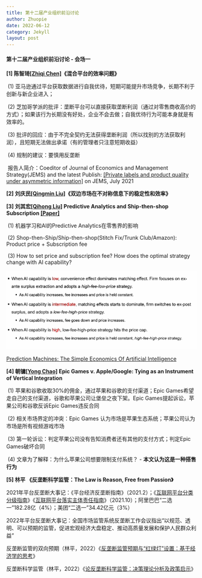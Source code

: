 ```yaml
---
title: 第十二届产业组织前沿讨论
author: Zhuopie
date: 2022-06-12
category: Jekyll
layout: post
---
```


#### 第十二届产业组织前沿讨论 - 会场一

**[1] 陈智琦[[Zhiqi Chen]](https://sites.google.com/site/zhiqichenswebsite/)《混合平台的效率问题》**

​	(1) 亚马逊通过平台获取数据进行自我优待，短期可能提升市场竞争，长期不利于创新与新企业进入；

​	(2) 芝加哥学派的批评：垄断平台可以直接获取垄断利润（通过对零售商收高价的方式）；如果该行为长期没有好处，企业不会去做；自我优待行为可能本身就是有效率的。

​	(3) 批评的回应：由于不完全契约无法获得垄断利润（所以找别的方法获取利润），且短期无法做出承诺（有的管理者只注意短期收益）

​	(4) 规制的建议：要慎用反垄断

​	报告人简介：Coeditor of  Journal of Economics and Management Strategy(JEMS) and the latest Publish: [[Private labels and product quality under asymmetric information]](https://onlinelibrary.wiley.com/doi/abs/10.1111/jems.12443) on JEMS, July 2021

**[2] 刘庆民[[Qingmin Liu]](https://sites.google.com/site/qingmin/home)《双边市场在不对称信息下的稳定性和效率》**

**[3] 刘其宏[[Qihong Liu]](https://qliu.oucreate.com/) Predictive Analytics and Ship-then-shop Subscription [[Paper]](https://github.com/Zhuopie/Zhuopie.github.io/blob/main/_pages/shipthenshop.pdf)**

​	(1) 机器学习和AI的Predictive Analytics在零售界的影响

​	(2) Shop-then-Ship/Ship-then-shop(Stitch Fix/Trunk Club/Amazon): Product price + Subscription fee

​	(3) How to set price and subscription fee? How does the optimal strategy change with AI capability? 

![AI-1](https://github.com/Zhuopie/Zhuopie.github.io/raw/main/_posts/AI-1.png)

[Prediction Machines: The Simple Economics Of Artificial Intelligence](https://github.com/Zhuopie/Zhuopie.github.io/blob/main/_pages/PredictionMachines.pdf)

**[4] 朝镛[[Yong Chao]](https://sites.google.com/view/yongchao) Epic Games v. Apple/Google: Tying as an Instrument of Vertical Integration**

​	(1) 苹果和谷歌收取30%的佣金，通过苹果和谷歌的支付渠道；Epic Games希望走自己的支付渠道，谷歌和苹果公司让堡垒之夜下架。Epic Games提起诉讼，苹果公司和谷歌反诉Epic Games违反合同

​	(2) 相关市场界定的冲突：Epic Games 认为市场是苹果生态系统；苹果公司认为市场是所有视频游戏市场

​	(3) 第一轮诉讼：判定苹果公司没有告知消费者还有其他的支付方式；判定Epic Games破坏合同

​	(4) 文章为了解释：为什么苹果公司想要限制支付系统？ - **本文认为这是一种搭售行为**

**[5] 林平 《反垄断科学监管：The Law is Reason, Free from Passion》**

2021年平台反垄断大事记：《平台经济反垄断指南》（2021.2）；《[互联网平台分类分级指南](https://github.com/Zhuopie/Zhuopie.github.io/blob/main/_pages/互联网平台分类分级指南.doc)》《[互联网平台落实主体责任指南](https://github.com/Zhuopie/Zhuopie.github.io/blob/main/_pages/互联网平台落实主体责任指南.docx)》（2021.10）；阿里巴巴“二选一”182.28亿（4%）；美团“二选一”34.42亿元（3%）

2022年平台反垄断大事记：全国市场监管系统反垄断工作会议指出“以规范、透明、可以预期的监管，促进宏观经济大盘稳定、推动高质量发展和保护人民群众利益”

反垄断监管的双向预期（林平，2022）《[反垄断监管预期与“红绿灯”设置：基于经济学的思考](https://github.com/Zhuopie/Zhuopie.github.io/blob/main/_pages/反垄断监管预期.pdf)》

反垄断科学监管（林平，2022）《[论反垄断科学监管：决策理论分析及政策启示](https://github.com/Zhuopie/Zhuopie.github.io/blob/main/_pages/论反垄断科学监管.pdf)》